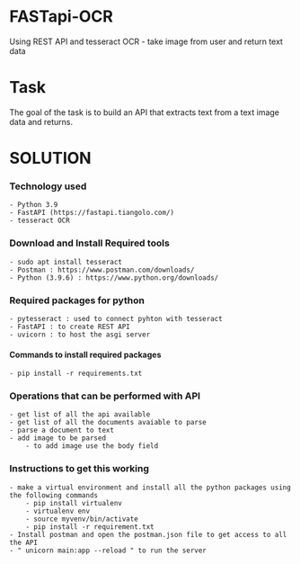 # FASTapi-OCR

Using REST API and tesseract OCR - take image from user and return text data

# Task
The goal of the task is to build an API that extracts text from a text image data and returns.

# SOLUTION

### Technology used
    - Python 3.9
    - FastAPI (https://fastapi.tiangolo.com/)
    - tesseract OCR
 
### Download and Install Required tools
    - sudo apt install tesseract
    - Postman : https://www.postman.com/downloads/
    - Python (3.9.6) : https://www.python.org/downloads/

### Required packages for python
    - pytesseract : used to connect pyhton with tesseract
    - FastAPI : to create REST API
    - uvicorn : to host the asgi server

#### Commands to install required packages
    - pip install -r requirements.txt

### Operations that can be performed with API
    - get list of all the api available 
    - get list of all the documents avaiable to parse
    - parse a document to text
    - add image to be parsed
        - to add image use the body field

### Instructions to get this working
    - make a virtual environment and install all the python packages using the following commands
        - pip install virtualenv
        - virtualenv env
        - source myvenv/bin/activate
        - pip install -r requirement.txt
    - Install postman and open the postman.json file to get access to all the API    
    - " unicorn main:app --reload " to run the server
